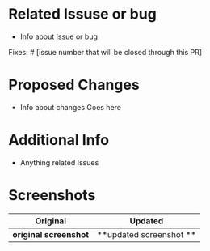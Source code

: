 # Related Issuse or bug
  - Info about Issue or bug

Fixes: # [issue number that will be closed through this PR]

# Proposed Changes
 - Info about changes Goes here
 
# Additional Info
  - Anything related Issues 
  
# Screenshots

 Original           | Updated
 :--------------------: |:--------------------:
 **original screenshot** | **updated screenshot **|
